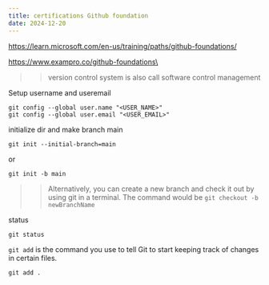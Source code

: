 ```yaml
---
title: certifications Github foundation
date: 2024-12-20
---
```




https://learn.microsoft.com/en-us/training/paths/github-foundations/

https://www.exampro.co/github-foundations\


>>version control system is also call software control management

Setup username and useremail 

```
git config --global user.name "<USER_NAME>"
git config --global user.email "<USER_EMAIL>"
```


initialize dir and make branch main

```
git init --initial-branch=main
```

or 

```
git init -b main
```

>> Alternatively, you can create a new branch and check it out by using git in a terminal. The command would be `git checkout -b newBranchName`

status 

```
git status
```

`git add` is the command you use to tell Git to start keeping track of changes in certain files.

```
git add .
```



